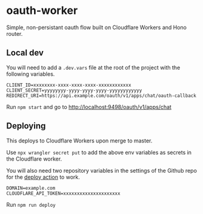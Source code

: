 # oauth-worker

Simple, non-persistant oauth flow built on Cloudflare Workers and Hono router.

## Local dev

You will need to add a `.dev.vars` file at the root of the project with the following variables.

```env
CLIENT_ID=xxxxxxxx-xxxx-xxxx-xxxx-xxxxxxxxxxxx
CLIENT_SECRET=yyyyyyyy-yyyy-yyyy-yyyy-yyyyyyyyyyyy
REDIRECT_URI=https://api.example.com/oauth/v1/apps/chat/oauth-callback
```

Run `npm start` and go to [http://localhost:9498/oauth/v1/apps/chat](http://localhost:9498/oauth/v1/apps/chat)

## Deploying

This deploys to Cloudflare Workers upon merge to master.

Use `npx wrangler secret put` to add the above env variables as secrets in the Cloudflare worker.

You will also need two repository variables in the settings of the Github repo for the [deploy action](./.github/workflows/main.yml) to work.


```env
DOMAIN=example.com
CLOUDFLARE_API_TOKEN=xxxxxxxxxxxxxxxxxxxxx
```

Run `npm run deploy`
